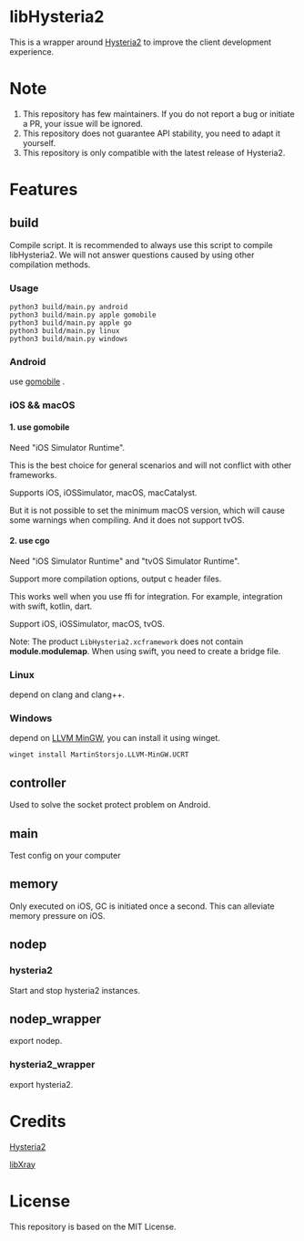 # libHysteria2



This is a wrapper around [Hysteria2](https://github.com/apernet/hysteria) to improve the client development experience.

# Note

1. This repository has few maintainers. If you do not report a bug or initiate a PR, your issue will be ignored.
2. This repository does not guarantee API stability, you need to adapt it yourself.
3. This repository is only compatible with the latest release of Hysteria2.

# Features

## build

Compile script. It is recommended to always use this script to compile libHysteria2. We will not answer questions caused by using other compilation methods.

### Usage

```shell
python3 build/main.py android
python3 build/main.py apple gomobile
python3 build/main.py apple go
python3 build/main.py linux
python3 build/main.py windows
```

### Android

use [gomobile](https://github.com/golang/mobile) .

### iOS && macOS

#### 1. use gomobile

Need "iOS Simulator Runtime".

This is the best choice for general scenarios and will not conflict with other frameworks.

Supports iOS, iOSSimulator, macOS, macCatalyst.

But it is not possible to set the minimum macOS version, which will cause some warnings when compiling. And it does not support tvOS.

#### 2. use cgo

Need "iOS Simulator Runtime" and "tvOS Simulator Runtime".

Support more compilation options, output c header files.

This works well when you use ffi for integration. For example, integration with swift, kotlin, dart.

Support iOS, iOSSimulator, macOS, tvOS.

Note: The product `LibHysteria2.xcframework` does not contain **module.modulemap**. When using swift, you need to create a bridge file.

### Linux

depend on clang and clang++.

### Windows

depend on [LLVM MinGW](https://github.com/mstorsjo/llvm-mingw), you can install it using winget.

```shell
winget install MartinStorsjo.LLVM-MinGW.UCRT
```

## controller

Used to solve the socket protect problem on Android.

## main

Test config on your computer

## memory

Only executed on iOS, GC is initiated once a second. This can alleviate memory pressure on iOS.

## nodep

### hysteria2

Start and stop hysteria2 instances.

## nodep_wrapper

export nodep.

### hysteria2_wrapper

export hysteria2.

# Credits

[Hysteria2](https://github.com/apernet/hysteria)

[libXray](https://github.com/XTLS/libXray/)

# License

This repository is based on the MIT License.
